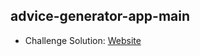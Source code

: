 ## advice-generator-app-main

- Challenge Solution: [Website](https://alejandrojust.github.io/advice-generator-app-main/)
